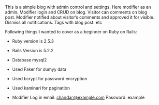This is a simple blog with admin control and settings. Here modifier as an admin. Modifier login and CRUD on blog. Visitor can comments on blog post. Modifier notified about visitor’s comments and approved it for visible. Dismiss all notifications. Tags with blog post. etc

Following things I wanted to cover as a beginner on Ruby on Rails:

* Ruby version is 2.5.3

* Rails Version is 5.2.2

* Database mysql2

* Used Faker for dumyy data

* Used bcrypt for password encryption

* Used kaminari for pagination

* Modifier Log in email: chandan@example.com Password: example
